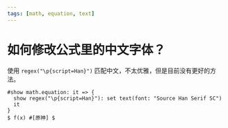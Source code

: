 ```yaml
---
tags: [math, equation, text]
---
```


# 如何修改公式里的中文字体？

使用 `regex("\p{script=Han}")` 匹配中文，不太优雅，但是目前没有更好的方法。

```typst
#show math.equation: it => {
  show regex("\p{script=Han}"): set text(font: "Source Han Serif SC")
  it
}
$ f(x) #[原神] $
```
